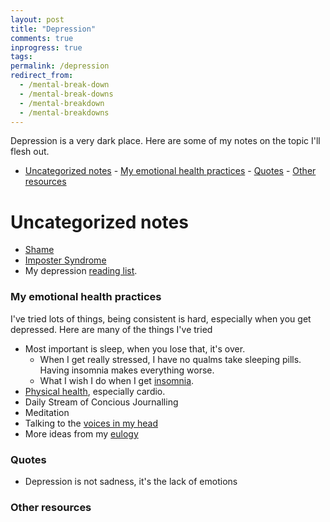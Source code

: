 ```yaml
---
layout: post
title: "Depression"
comments: true
inprogress: true
tags:
permalink: /depression
redirect_from:
  - /mental-break-down
  - /mental-break-downs
  - /mental-breakdown
  - /mental-breakdowns
---
```


Depression is a very dark place. Here are some of my notes on the topic I'll flesh out.

<!-- prettier-ignore-start -->
<!-- prettier-ignore-end -->

<!-- vim-markdown-toc GFM -->

- [Uncategorized notes](#uncategorized-notes) - [My emotional health practices](#my-emotional-health-practices) - [Quotes](#quotes) - [Other resources](#other-resources)

<!-- vim-markdown-toc -->

# Uncategorized notes

- [Shame](/shame)
- [Imposter Syndrome ](/imposter)
- My depression [reading list](https://ig2600.blogspot.com/2014/11/depression-reading-list.html).

### My emotional health practices

I've tried lots of things, being consistent is hard, especially when you get depressed. Here are many of the things I've tried

- Most important is sleep, when you lose that, it's over.
  - When I get really stressed, I have no qualms take sleeping pills. Having insomnia makes everything worse.
  - What I wish I do when I get [insomnia](/insomnia).
- [Physical health](/physical-health), especially cardio.
- Daily Stream of Concious Journalling
- Meditation
- Talking to the [voices in my head](/voices)
- More ideas from my [eulogy](/eulogy)

### Quotes

- Depression is not sadness, it's the lack of emotions

### Other resources
